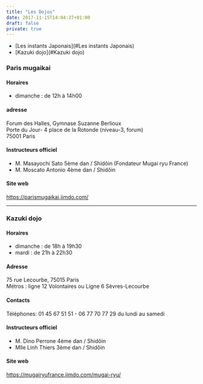 ```yaml
---
title: "Les Dojos"
date: 2017-11-15T14:04:27+01:00
draft: false
private: true
---
```


* [Les instants Japonais](#Les instants Japonais)
* [Kazuki dojo](#Kazuki dojo)

### Paris mugaikai
#### Horaires
* dimanche : de 12h à 14h00
#### adresse
Forum des Halles, Gymnase Suzanne Berlioux   
Porte du Jour- 4 place de la Rotonde (niveau-3, forum)   
75001 Paris
#### Instructeurs officiel 
* M. Masayochi Sato 5ème dan / Shidôin (Fondateur Mugai ryu France)
* M. Moscato Antonio 4ème dan / Shidôin
#### Site web
https://parismugaikai.jimdo.com/

___

### Kazuki dojo
#### Horaires
* dimanche : de 18h à 19h30
* mardi : de 21h à 22h30
#### Adresse
75 rue Lecourbe, 75015 Paris       
Métros : ligne 12 Volontaires ou Ligne 6 Sèvres-Lecourbe
#### Contacts
Téléphones: 01 45 67 51 51 - 06 77 70 77 29 du lundi au samedi
#### Instructeurs officiel 
* M. Dino Perrone 4ème dan / Shidôin
* Mlle Linh Thiers 3ème dan / Shidôin
#### Site web
https://mugairyufrance.jimdo.com/mugai-ryu/

